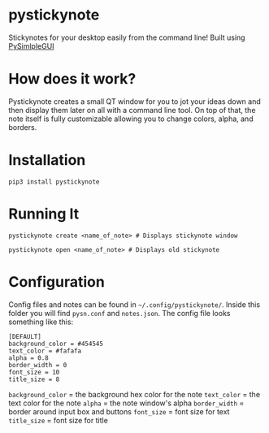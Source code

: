 # pystickynote

Stickynotes for your desktop easily from the command line! Built using [PySimlpleGUI](http://pysimplegui.com)

# How does it work?

Pystickynote creates a small QT window for you to jot your ideas down and then display them later on all with a command line tool. On top of that, the note itself is fully customizable allowing you to change colors, alpha, and borders.

# Installation

```
pip3 install pystickynote
```

# Running It

```
pystickynote create <name_of_note> # Displays stickynote window

pystickynote open <name_of_note> # Displays old stickynote
```

# Configuration

Config files and notes can be found in `~/.config/pystickynote/`. Inside this folder you will find `pysn.conf` and `notes.json`. The config file looks something like this:

```
[DEFAULT]
background_color = #454545
text_color = #fafafa
alpha = 0.8
border_width = 0
font_size = 10
title_size = 8
```

`background_color` = the background hex color for the note
`text_color` = the text color for the note
`alpha` = the note window's alpha
`border_width` = border around input box and buttons
`font_size` = font size for text
`title_size` = font size for title
